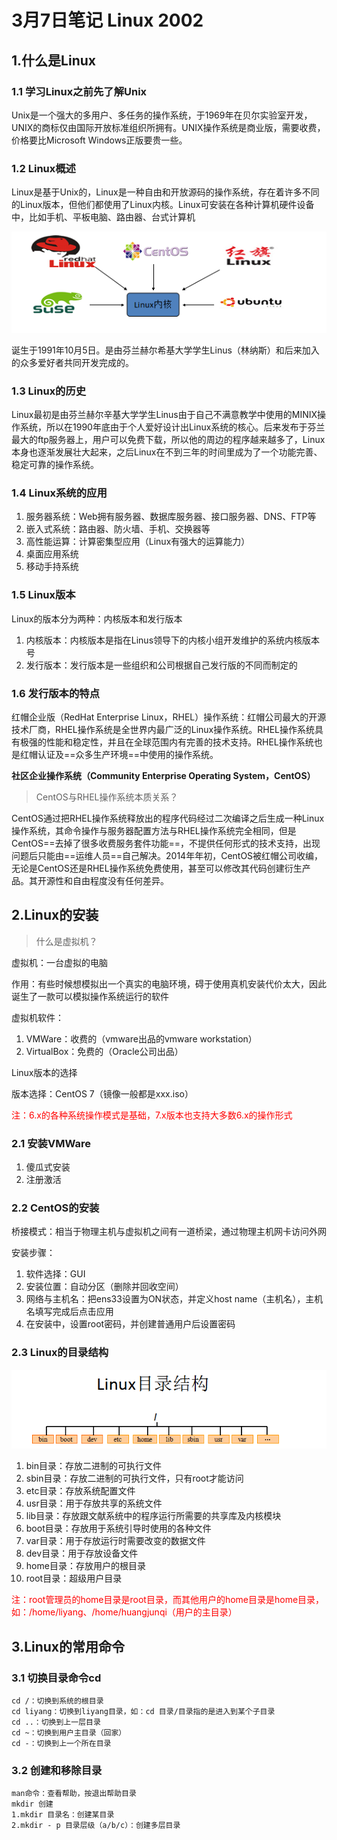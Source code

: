 # 3月7日笔记 Linux 2002

 ## 1.什么是Linux

### 1.1 学习Linux之前先了解Unix

Unix是一个强大的多用户、多任务的操作系统，于1969年在贝尔实验室开发，UNIX的商标仅由国际开放标准组织所拥有。UNIX操作系统是商业版，需要收费，价格要比Microsoft Windows正版要贵一些。

### 1.2 Linux概述

Linux是基于Unix的，Linux是一种自由和开放源码的操作系统，存在着许多不同的Linux版本，但他们都使用了Linux内核。Linux可安装在各种计算机硬件设备中，比如手机、平板电脑、路由器、台式计算机

![Linux内核](../assets/linux内核.png)

诞生于1991年10月5日。是由芬兰赫尔希基大学学生Linus（林纳斯）和后来加入的众多爱好者共同开发完成的。

### 1.3 Linux的历史

Linux最初是由芬兰赫尔辛基大学学生Linus由于自己不满意教学中使用的MINIX操作系统，所以在1990年底由于个人爱好设计出Linux系统的核心。后来发布于芬兰最大的ftp服务器上，用户可以免费下载，所以他的周边的程序越来越多了，Linux本身也逐渐发展壮大起来，之后Linux在不到三年的时间里成为了一个功能完善、稳定可靠的操作系统。

### 1.4 Linux系统的应用

1. 服务器系统：Web拥有服务器、数据库服务器、接口服务器、DNS、FTP等
2. 嵌入式系统：路由器、防火墙、手机、交换器等
3. 高性能运算：计算密集型应用（Linux有强大的运算能力）
4. 桌面应用系统
5. 移动手持系统

### 1.5 Linux版本

Linux的版本分为两种：内核版本和发行版本

1. 内核版本：内核版本是指在Linus领导下的内核小组开发维护的系统内核版本号
2. 发行版本：发行版本是一些组织和公司根据自己发行版的不同而制定的

### 1.6 发行版本的特点

红帽企业版（RedHat Enterprise Linux，RHEL）操作系统：红帽公司最大的开源技术厂商，RHEL操作系统是全世界内最广泛的Linux操作系统。RHEL操作系统具有极强的性能和稳定性，并且在全球范围内有完善的技术支持。RHEL操作系统也是红帽认证及==众多生产环境==中使用的操作系统。

**社区企业操作系统（Community Enterprise Operating System，CentOS）**

> CentOS与RHEL操作系统本质关系？

CentOS通过把RHEL操作系统释放出的程序代码经过二次编译之后生成一种Linux操作系统，其命令操作与服务器配置方法与RHEL操作系统完全相同，但是CentOS==去掉了很多收费服务套件功能==，不提供任何形式的技术支持，出现问题后只能由==运维人员==自己解决。2014年年初，CentOS被红帽公司收编，无论是CentOS还是RHEL操作系统免费使用，甚至可以修改其代码创建衍生产品。其开源性和自由程度没有任何差异。

## 2.Linux的安装

> 什么是虚拟机？

虚拟机：一台虚拟的电脑

作用：有些时候想模拟出一个真实的电脑环境，碍于使用真机安装代价太大，因此诞生了一款可以模拟操作系统运行的软件

虚拟机软件：

1. VMWare：收费的（vmware出品的vmware workstation）
2. VirtualBox：免费的（Oracle公司出品）

Linux版本的选择

版本选择：CentOS 7（镜像一般都是xxx.iso）

<font color="red">注：6.x的各种系统操作模式是基础，7.x版本也支持大多数6.x的操作形式</font>

### 2.1 安装VMWare

1. 傻瓜式安装
2. 注册激活

### 2.2 CentOS的安装

桥接模式：相当于物理主机与虚拟机之间有一道桥梁，通过物理主机网卡访问外网

安装步骤：

1. 软件选择：GUI
2. 安装位置：自动分区（删除并回收空间）
3. 网络与主机名：把ens33设置为ON状态，并定义host name（主机名），主机名填写完成后点击应用
4. 在安装中，设置root密码，并创建普通用户后设置密码

### 2.3 Linux的目录结构

 ![目录结构](../assets/目录结构.png)

1. bin目录：存放二进制的可执行文件
2. sbin目录：存放二进制的可执行文件，只有root才能访问
3. etc目录：存放系统配置文件
4. usr目录：用于存放共享的系统文件
5. lib目录：存放跟文献系统中的程序运行所需要的共享库及内核模块
6. boot目录：存放用于系统引导时使用的各种文件
7. var目录：用于存放运行时需要改变的数据文件
8. dev目录：用于存放设备文件
9. home目录：存放用户的根目录
10. root目录：超级用户目录

<font color="red">注：root管理员的home目录是root目录，而其他用户的home目录是home目录，如：/home/liyang、/home/huangjunqi（用户的主目录）</font>

## 3.Linux的常用命令

### 3.1 切换目录命令cd

```
cd /：切换到系统的根目录
cd liyang：切换到liyang目录，如：cd 目录/目录指的是进入到某个子目录
cd ..：切换到上一层目录
cd ~：切换到用户主目录（回家）
cd -：切换到上一个所在目录
```

### 3.2 创建和移除目录

```
man命令：查看帮助，按退出帮助目录
mkdir 创建
1.mkdir 目录名：创建某目录
2.mkdir - p 目录层级（a/b/c）：创建多层目录
```








